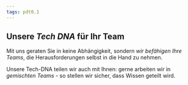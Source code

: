 ```yaml
---
tags: pdt0.1
---
```



## Unsere *Tech DNA* für Ihr Team

Mit uns geraten Sie in keine Abhängigkeit, sondern *wir befähigen Ihre Teams*, die Herausforderungen selbst in die Hand zu nehmen.

Unsere Tech-DNA teilen wir auch mit Ihnen: gerne arbeiten wir in *gemischten Teams* - so stellen wir sicher, dass Wissen geteilt wird.
